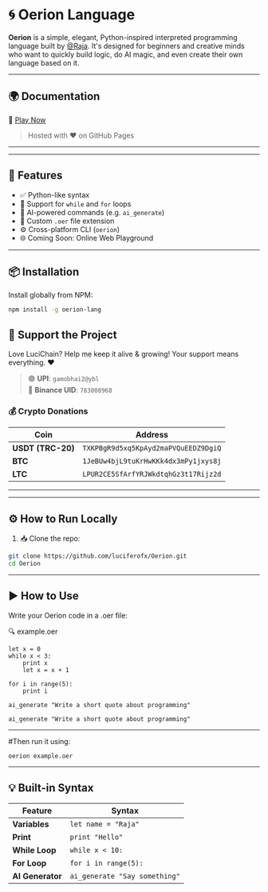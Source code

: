 # 🌀 Oerion Language

**Oerion** is a simple, elegant, Python-inspired interpreted programming language built by [@Raja](https://github.com/raja). It's designed for beginners and creative minds who want to quickly build logic, do AI magic, and even create their own language based on it.


---

## 🌍 Documentation

🔗 [Play Now](https://luciferofx.github.io/Oerion/)  
> Hosted with ❤️ on GitHub Pages

---

---

## 🚀 Features

- ✅ Python-like syntax
- 🔁 Support for `while` and `for` loops
- 🧠 AI-powered commands (e.g. `ai_generate`)
- 📄 Custom `.oer` file extension
- ⚙️ Cross-platform CLI (`oerion`)
- 🌐 Coming Soon: Online Web Playground

---

## 📦 Installation

Install globally from NPM:

```bash
npm install -g oerion-lang
```

## 🙏 Support the Project

Love LuciChain? Help me keep it alive & growing! Your support means everything. ❤️

> 🟢 **UPI**: `gamobhai2@ybl`  
> 🧾 **Binance UID**: `783008968`

### 💰 Crypto Donations

| Coin | Address |
|------|---------|
| **USDT (TRC-20)** | `TXKPBgR9d5xq5KpAyd2maPVQuEEDZ9DgiQ` |
| **BTC** | `1JeBUw4bjL9tuKrHwKKk4dx3mPy1jxys8j` |
| **LTC** | `LPUR2CE5SfArfYRJWkdtqhGz3t17Rijz2d` |

---


---

## ⚙️ How to Run Locally

1. 📥 Clone the repo:
```bash
git clone https://github.com/luciferofx/Oerion.git
cd Oerion
```
---

##  ▶️ How to Use
Write your Oerion code in a .oer file:

🔍 example.oer
```
let x = 0
while x < 3:
    print x
    let x = x + 1

for i in range(5):
    print i

ai_generate "Write a short quote about programming"

```
```
ai_generate "Write a short quote about programming"
```

---

#Then run it using:

```
oerion example.oer
```

---
## 💡 Built-in Syntax


| Feature | Syntax |
|------|---------|
| **Variables** | `let name = "Raja"` |
| **Print** | `print "Hello"` |
| **While Loop** | `while x < 10:` |
| **For Loop** | `for i in range(5):` |
| **AI Generator** | `ai_generate "Say something"` |

